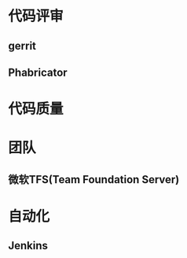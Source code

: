 # 代码评审

## gerrit

## Phabricator





# 代码质量




# 团队

##  微软TFS(Team Foundation Server)


# 自动化

## Jenkins